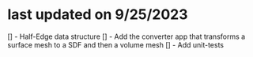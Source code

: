# last updated on 9/25/2023
[] - Half-Edge data structure
[] - Add the converter app that transforms a surface mesh to a SDF and then a volume mesh
[] - Add unit-tests